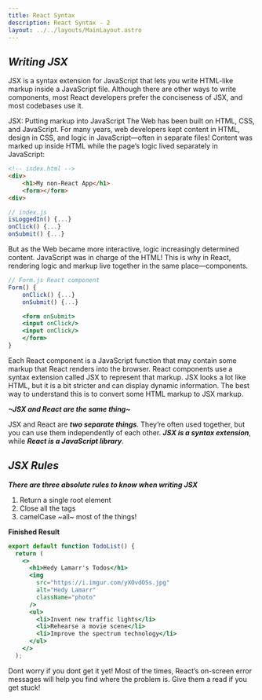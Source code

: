 ```yaml
---
title: React Syntax
description: React Syntax - 2
layout: ../../layouts/MainLayout.astro
---
```


## *Writing JSX*

JSX is a syntax extension for JavaScript that lets you write HTML-like markup inside a JavaScript file. Although there are other ways to write components, most React developers prefer the conciseness of JSX, and most codebases use it.

JSX: Putting markup into JavaScript 
The Web has been built on HTML, CSS, and JavaScript. For many years, web developers kept content in HTML, design in CSS, and logic in JavaScript—often in separate files! Content was marked up inside HTML while the page’s logic lived separately in JavaScript:

```html 
<!-- index.html -->
<div>
    <h1>My non-React App</h1>
    <form></form>
<div>

``` 
```js
// index.js
isLoggedIn() {...}
onClick() {...}
onSubmit() {...}
```

But as the Web became more interactive, logic increasingly determined content. JavaScript was in charge of the HTML! This is why in React, rendering logic and markup live together in the same place—components.

```jsx
// Form.js React component
Form() {
    onClick() {...}
    onSubmit() {...}

    <form onSubmit>
    <input onClick/>
    <input onClick/>
    </form>
}
```
Each React component is a JavaScript function that may contain some markup that React renders into the browser. React components use a syntax extension called JSX to represent that markup. JSX looks a lot like HTML, but it is a bit stricter and can display dynamic information. The best way to understand this is to convert some HTML markup to JSX markup.

**_~JSX and React are the same thing~_**

JSX and React are _**two separate things**_. They’re often used together, but you can use them independently of each other. _**JSX is a syntax extension**_, while _**React is a JavaScript library**_.

## _JSX Rules_

***There are three absolute rules to know when writing JSX***

1. Return a single root element
2. Close all the tags
3. camelCase ~all~ most of the things!

**Finished Result**

```jsx
export default function TodoList() {
  return (
    <>
      <h1>Hedy Lamarr's Todos</h1>
      <img 
        src="https://i.imgur.com/yXOvdOSs.jpg" 
        alt="Hedy Lamarr" 
        className="photo" 
      />
      <ul>
        <li>Invent new traffic lights</li>
        <li>Rehearse a movie scene</li>
        <li>Improve the spectrum technology</li>
      </ul>
    </>
  );
```

Dont worry if you dont get it yet! Most of the times, React’s on-screen error messages will help you find where the problem is. Give them a read if you get stuck!
